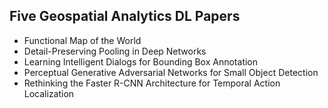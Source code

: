 <h2>Five Geospatial Analytics DL Papers</h2>


<ul>

                             

 <li><a target="_blank" href="https://github.com/manjunath5496/Five-Geospatial-Analytics-DL-Papers/blob/master/fdl(1).pdf" style="text-decoration:none;">Functional Map of the World</a></li>

 <li><a target="_blank" href="https://github.com/manjunath5496/Five-Geospatial-Analytics-DL-Papers/blob/master/fdl(2).pdf" style="text-decoration:none;">Detail-Preserving Pooling in Deep Networks</a></li>

<li><a target="_blank" href="https://github.com/manjunath5496/Five-Geospatial-Analytics-DL-Papers/blob/master/fdl(3).pdf" style="text-decoration:none;">Learning Intelligent Dialogs for Bounding Box Annotation</a></li>
 <li><a target="_blank" href="https://github.com/manjunath5496/Five-Geospatial-Analytics-DL-Papers/blob/master/fdl(4).pdf" style="text-decoration:none;">Perceptual Generative Adversarial Networks for Small Object Detection</a></li>                              
<li><a target="_blank" href="https://github.com/manjunath5496/Five-Geospatial-Analytics-DL-Papers/blob/master/fdl(5).pdf" style="text-decoration:none;">Rethinking the Faster R-CNN Architecture for Temporal Action Localization</a></li>
</ul>
